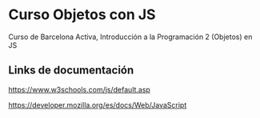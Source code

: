 # Curso Objetos con JS
Curso de Barcelona Activa, Introducción a la Programación 2 (Objetos) en JS

## Links de documentación 

https://www.w3schools.com/js/default.asp 

https://developer.mozilla.org/es/docs/Web/JavaScript 

